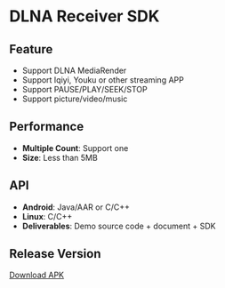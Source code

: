 # DLNA Receiver SDK

## Feature

* Support DLNA MediaRender   
* Support Iqiyi, Youku or other streaming APP    
* Support PAUSE/PLAY/SEEK/STOP
* Support picture/video/music       

## Performance

* **Multiple Count**: Support one  
* **Size**: Less than 5MB        

## API

* **Android**: Java/AAR or C/C++  
* **Linux**: C/C++
* **Deliverables**: Demo source code + document + SDK  

## Release Version

[Download APK](https://github.com/WirelessPresentation/WirelessDisplay/releases/download/latest/BJCastTV.apk)

